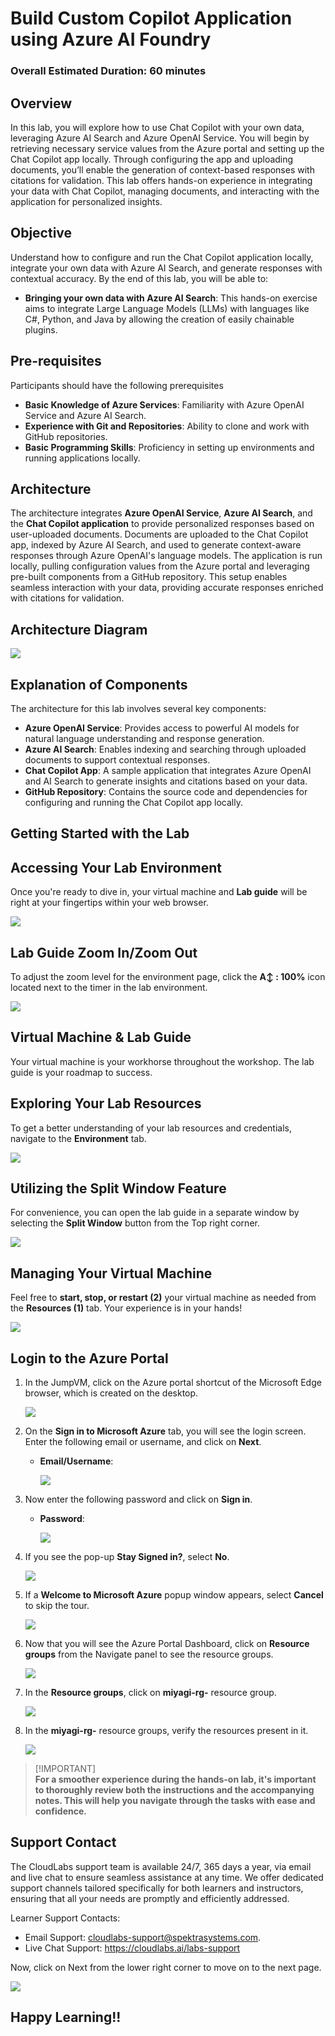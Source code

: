 # Build Custom Copilot Application using Azure AI Foundry

### Overall Estimated Duration: 60 minutes

## Overview

In this lab, you will explore how to use Chat Copilot with your own data, leveraging Azure AI Search and Azure OpenAI Service. You will begin by retrieving necessary service values from the Azure portal and setting up the Chat Copilot app locally. Through configuring the app and uploading documents, you’ll enable the generation of context-based responses with citations for validation. This lab offers hands-on experience in integrating your data with Chat Copilot, managing documents, and interacting with the application for personalized insights.

## Objective

Understand how to configure and run the Chat Copilot application locally, integrate your own data with Azure AI Search, and generate responses with contextual accuracy. By the end of this lab, you will be able to:

- **Bringing your own data with Azure AI Search**: This hands-on exercise aims to integrate Large Language Models (LLMs) with languages like C#, Python, and Java by allowing the creation of easily chainable plugins. 
  
## Pre-requisites

Participants should have the following prerequisites

- **Basic Knowledge of Azure Services**: Familiarity with Azure OpenAI Service and Azure AI Search.
- **Experience with Git and Repositories**: Ability to clone and work with GitHub repositories.
- **Basic Programming Skills**: Proficiency in setting up environments and running applications locally.

## Architecture

The architecture integrates **Azure OpenAI Service**, **Azure AI Search**, and the **Chat Copilot application** to provide personalized responses based on user-uploaded documents. Documents are uploaded to the Chat Copilot app, indexed by Azure AI Search, and used to generate context-aware responses through Azure OpenAI's language models. The application is run locally, pulling configuration values from the Azure portal and leveraging pre-built components from a GitHub repository. This setup enables seamless interaction with your data, providing accurate responses enriched with citations for validation.

## Architecture Diagram

  ![](../docs/labs/02-build-your-own-copilot/Media/n26.PNG)

## Explanation of Components

The architecture for this lab involves several key components:

- **Azure OpenAI Service**: Provides access to powerful AI models for natural language understanding and response generation.
- **Azure AI Search**: Enables indexing and searching through uploaded documents to support contextual responses.
- **Chat Copilot App**: A sample application that integrates Azure OpenAI and AI Search to generate insights and citations based on your data.
- **GitHub Repository**: Contains the source code and dependencies for configuring and running the Chat Copilot app locally.

## Getting Started with the Lab

## Accessing Your Lab Environment
 
Once you're ready to dive in, your virtual machine and **Lab guide** will be right at your fingertips within your web browser.

![](../docs/labs/02-build-your-own-copilot/Media/cpg1upd.png)

## Lab Guide Zoom In/Zoom Out
 
To adjust the zoom level for the environment page, click the **A↕ : 100%** icon located next to the timer in the lab environment.

![](../docs/labs/02-build-your-own-copilot/Media/n21.png)
 
## Virtual Machine & Lab Guide
 
Your virtual machine is your workhorse throughout the workshop. The lab guide is your roadmap to success.
 
## Exploring Your Lab Resources
 
To get a better understanding of your lab resources and credentials, navigate to the **Environment** tab.
 
![](../docs/labs/02-build-your-own-copilot/Media/cpg2upd.png)
 
## Utilizing the Split Window Feature
 
For convenience, you can open the lab guide in a separate window by selecting the **Split Window** button from the Top right corner.
 
![](../docs/labs/02-build-your-own-copilot/Media/cpg3upd.png)

## Managing Your Virtual Machine
 
Feel free to **start, stop, or restart (2)** your virtual machine as needed from the **Resources (1)** tab. Your experience is in your hands!
 
![](../docs/labs/02-build-your-own-copilot/Media/cpg4upd.png)

## Login to the Azure Portal

1. In the JumpVM, click on the Azure portal shortcut of the Microsoft Edge browser, which is created on the desktop.

   ![](../docs/labs/02-build-your-own-copilot/Media/yagi-3.png)

1. On the **Sign in to Microsoft Azure** tab, you will see the login screen. Enter the following email or username, and click on **Next**. 

   * **Email/Username**: **<inject key="AzureAdUserEmail"></inject>**

     ![](../docs/labs/02-build-your-own-copilot/Media/miyagi-image2.png)
     
1. Now enter the following password and click on **Sign in**.
   
   * **Password**: **<inject key="AzureAdUserPassword"></inject>**

     ![](../docs/labs/02-build-your-own-copilot/Media/miyagi-image3.png)
   
1. If you see the pop-up **Stay Signed in?**, select **No**.

   ![](../docs/labs/02-build-your-own-copilot/Media/miyagi-image4.png)

1. If a **Welcome to Microsoft Azure** popup window appears, select **Cancel** to skip the tour.

    ![](../docs/labs/02-build-your-own-copilot/Media/miyagi-image5.png)
   
1. Now that you will see the Azure Portal Dashboard, click on **Resource groups** from the Navigate panel to see the resource groups.

   ![](../docs/labs/02-build-your-own-copilot/Media/miyagi-image6.png)

1. In the **Resource groups**, click on **miyagi-rg-<inject key="DeploymentID" enableCopy="false"/>** resource group.

   ![](../docs/labs/02-build-your-own-copilot/Media/miyagi-image7.png)

1. In the **miyagi-rg-<inject key="DeploymentID" enableCopy="false"/>** resource groups, verify the resources present in it.

   ![](../docs/labs/02-build-your-own-copilot/Media/miyagi-image8.png)

 > [!IMPORTANT]<br>
 > **For a smoother experience during the hands-on lab, it's important to thoroughly review both the instructions and the accompanying notes. This will help you navigate through the tasks with ease and confidence.**

## Support Contact

The CloudLabs support team is available 24/7, 365 days a year, via email and live chat to ensure seamless assistance at any time. We offer dedicated support channels tailored specifically for both learners and instructors, ensuring that all your needs are promptly and efficiently addressed.

Learner Support Contacts:

- Email Support: cloudlabs-support@spektrasystems.com.
- Live Chat Support: https://cloudlabs.ai/labs-support

Now, click on Next from the lower right corner to move on to the next page.

![](../docs/labs/02-build-your-own-copilot/Media/cpg5.png)

## Happy Learning!!
